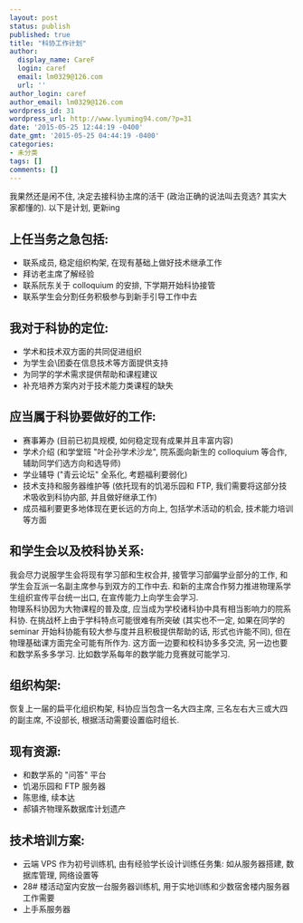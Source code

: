 ```yaml
---
layout: post
status: publish
published: true
title: "科协工作计划"
author:
  display_name: CareF
  login: caref
  email: lm0329@126.com
  url: ''
author_login: caref
author_email: lm0329@126.com
wordpress_id: 31
wordpress_url: http://www.lyuming94.com/?p=31
date: '2015-05-25 12:44:19 -0400'
date_gmt: '2015-05-25 04:44:19 -0400'
categories:
- 未分类
tags: []
comments: []
---
```

我果然还是闲不住, 决定去接科协主席的活干 (政治正确的说法叫去竞选? 其实大家都懂的). 以下是计划, 更新ing

## 上任当务之急包括: ##
- 联系成员, 稳定组织构架, 在现有基础上做好技术继承工作
- 拜访老主席了解经验
- 联系阮东关于 colloquium 的安排, 下学期开始科协接管
- 联系学生会分割任务积极参与到新手引导工作中去

## 我对于科协的定位: ##
- 学术和技术双方面的共同促进组织
- 为学生会\团委在信息技术等方面提供支持
- 为同学的学术需求提供帮助和课程建议
- 补充培养方案内对于技术能力类课程的缺失

## 应当属于科协要做好的工作: ##
- 赛事筹办 (目前已初具规模, 如何稳定现有成果并且丰富内容)
- 学术介绍 (和学堂班 "叶企孙学术沙龙", 院系面向新生的 colloquium 等合作, 辅助同学们选方向和选导师)
- 学业辅导 ("青云论坛" 全系化, 考题福利要弱化)
- 技术支持和服务器维护等 (依托现有的饥渴乐园和 FTP, 我们需要将这部分技术吸收到科协内部, 并且做好继承工作)
- 成员福利要更多地体现在更长远的方向上, 包括学术活动的机会, 技术能力培训等方面

## 和学生会以及校科协关系: ##
我会尽力说服学生会将现有学习部和生权合并, 接管学习部偏学业部分的工作, 和学生会互派一名副主席参与到双方的工作中去. 和新的主席合作努力推进物理系学生组织宣传平台统一出口, 在宣传能力上向学生会学习.  
物理系科协因为大物课程的普及度, 应当成为学校诸科协中具有相当影响力的院系科协. 在挑战杯上由于学科特点可能很难有所突破 (其实也不一定, 如果在同学的 seminar 开始科协能有较大参与度并且积极提供帮助的话, 形式也许能不同), 但在物理基础课方面完全可能有所作为. 这方面一边要和校科协多多交流, 另一边也要和数学系多多学习. 比如数学系每年的数学能力竞赛就可能学习.

## 组织构架: ##
恢复上一届的扁平化组织构架, 科协应当包含一名大四主席, 三名左右大三或大四的副主席, 不设部长, 根据活动需要设置临时组长. 

## 现有资源: ##
- 和数学系的 "问答" 平台
- 饥渴乐园和 FTP 服务器
- 陈思维, 续本达
- 郝镇齐物理系数据库计划遗产

## 技术培训方案: ##
- 云端 VPS 作为初号训练机, 由有经验学长设计训练任务集: 如从服务器搭建, 数据库管理, 网络设置等
- 28# 楼活动室内安放一台服务器训练机, 用于实地训练和少数宿舍楼内服务器工作需要
- 上手系服务器

